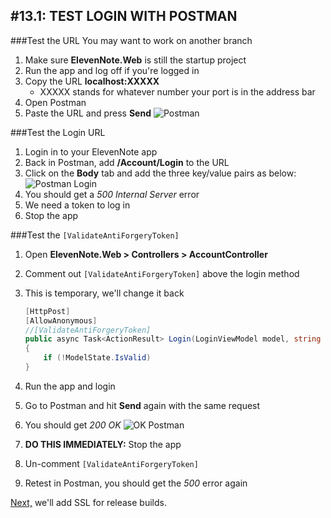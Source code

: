 #13.1: TEST LOGIN WITH POSTMAN
---
###Test the URL
You may want to work on another branch
1. Make sure **ElevenNote.Web** is still the startup project
2. Run the app and log off if you're logged in
3. Copy the URL **localhost:XXXXX**
   * XXXXX stands for whatever number your port is in the address bar
4. Open Postman
5. Paste the URL and press **Send**
![Postman](/assets/13.1-A.png)

###Test the Login URL
1. Login in to your ElevenNote app
2. Back in Postman, add **/Account/Login** to the URL
3. Click on the **Body** tab and add the three key/value pairs as below:
![Postman Login](/assets/13.1-B.png)
4. You should get a *500 Internal Server* error
5. We need a token to log in
6. Stop the app

###Test the `[ValidateAntiForgeryToken]`
1. Open **ElevenNote.Web > Controllers > AccountController**
2. Comment out `[ValidateAntiForgeryToken]` above the login method
3. This is temporary, we'll change it back

    ```cs
    [HttpPost]
    [AllowAnonymous]
    //[ValidateAntiForgeryToken]
    public async Task<ActionResult> Login(LoginViewModel model, string returnUrl)
    {
        if (!ModelState.IsValid)
    }
    ```
4. Run the app and login
5. Go to Postman and hit **Send** again with the same request
6. You should get *200 OK*
![OK Postman](/assets/13.1-C.png)
7. **DO THIS IMMEDIATELY:** Stop the app
8. Un-comment `[ValidateAntiForgeryToken]`
9. Retest in Postman, you should get the *500* error again

[Next,](13.2-SSL.md) we'll add SSL for release builds.